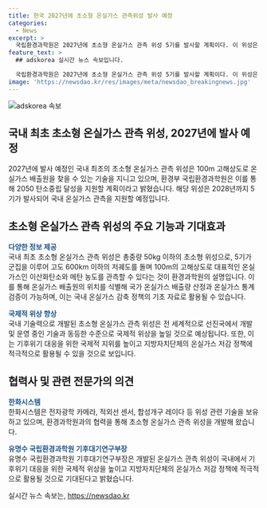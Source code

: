 ```yaml
---
title: 한국 2027년에 초소형 온실가스 관측위성 발사 예정
categories:
  - News
excerpt: >
  국립환경과학원은 2027년에 초소형 온실가스 관측 위성 5기를 발사할 계획이다. 이 위성은 100m 고해상도로 온실가스 배출원을 찾는 데 사용되며, 이산화탄소와 메탄 농도를 관측할 수 있다. 이를 통해 온실가스 배출원의 위치를 식별하고 국가 온실가스 배출량을 산정하고 통계를 검증할 수 있다. 이는 기후위기 대응을 위한 국제적 위상을 높이고 지방자치단체의 온실가스 저감 대책에 활용될 것으로 기대된다.
feature_text: >
  ## adskorea 실시간 뉴스 속보입니다.

  국립환경과학원은 2027년에 초소형 온실가스 관측 위성 5기를 발사할 계획이다. 이 위성은 100m 고해상도로 온실가스 배출원을 찾는 데 사용되며, 이산화탄소와 메탄 농도를 관측할 수 있다. 이를 통해 온실가스 배출원의 위치를 식별하고 국가 온실가스 배출량을 산정하고 통계를 검증할 수 있다. 이는 기후위기 대응을 위한 국제적 위상을 높이고 지방자치단체의 온실가스 저감 대책에 활용될 것으로 기대된다.
image: 'https://newsdao.kr/res/images/meta/newsdao_breakingnews.jpg'
---
```


<p><img src="https://newsdao.kr/res/images/meta/newsdao_breakingnews.jpg" alt="adskorea 속보" /></p>

<h2 data-ke-size="size26">국내 최초 초소형 온실가스 관측 위성, 2027년에 발사 예정</h2>

<p data-ke-size="size16">2027년에 발사 예정인 국내 최초의 초소형 온실가스 관측 위성은 100m 고해상도로 온실가스 배출원을 찾을 수 있는 기술을 지니고 있으며, 환경부 국립환경과학원은 이를 통해 2050 탄소중립 달성을 지원할 계획이라고 밝혔습니다. 해당 위성은 2028년까지 5기가 발사되어 국내 온실가스 관측을 지원할 예정입니다.</p>

<h2 data-ke-size="size26">초소형 온실가스 관측 위성의 주요 기능과 기대효과</h2>

<p data-ke-size="size16"><b><span style="color: #1a5490;">다양한 정보 제공</span></b><br>
국내 최초 초소형 온실가스 관측 위성은 총중량 50kg 이하의 초소형 위성으로, 5기가 군집을 이루어 고도 600km 이하의 저궤도를 돌며 100m의 고해상도로 대표적인 온실가스인 이산화탄소와 메탄 농도를 관측할 수 있다는 것이 환경과학원의 설명입니다. 이를 통해 온실가스 배출원의 위치를 식별해 국가 온실가스 배출량 산정과 온실가스 통계 검증이 가능하며, 이는 국내 온실가스 감축 정책의 기초 자료로 활용될 수 있습니다.</p>

<p data-ke-size="size16"><b><span style="color: #1a5490;">국제적 위상 향상</span></b><br>
국내 기술력으로 개발된 초소형 온실가스 관측 위성은 전 세계적으로 선진국에서 개발 및 운영 중인 기술과 동등한 수준으로 국제적 위상을 높일 것으로 예상됩니다. 또한, 이는 기후위기 대응을 위한 국제적 지위를 높이고 지방자치단체의 온실가스 저감 정책에 적극적으로 활용될 수 있을 것으로 보입니다.</p>

<h2 data-ke-size="size26">협력사 및 관련 전문가의 의견</h2>

<p data-ke-size="size16"><b><span style="color: #1a5490;">한화시스템</span></b><br>
한화시스템은 전자광학 카메라, 적외선 센서, 합성개구 레이다 등 위성 관련 기술을 보유하고 있으며, 환경과학원과의 협력을 통해 초소형 온실가스 관측 위성을 개발해 왔습니다.</p>

<p data-ke-size="size16"><b><span style="color: #1a5490;">유명수 국립환경과학원 기후대기연구부장</span></b><br>
유명수 국립환경과학원 기후대기연구부장은 개발된 온실가스 관측 위성이 국내에서 기후위기 대응을 위한 국제적 위상을 높이고 지방자치단체의 온실가스 저감 정책에 적극적으로 활용될 것으로 기대된다고 밝혔습니다.</p>
실시간 뉴스 속보는, <a href="https://newsdao.kr" rel="dofollow">https://newsdao.kr</a>



